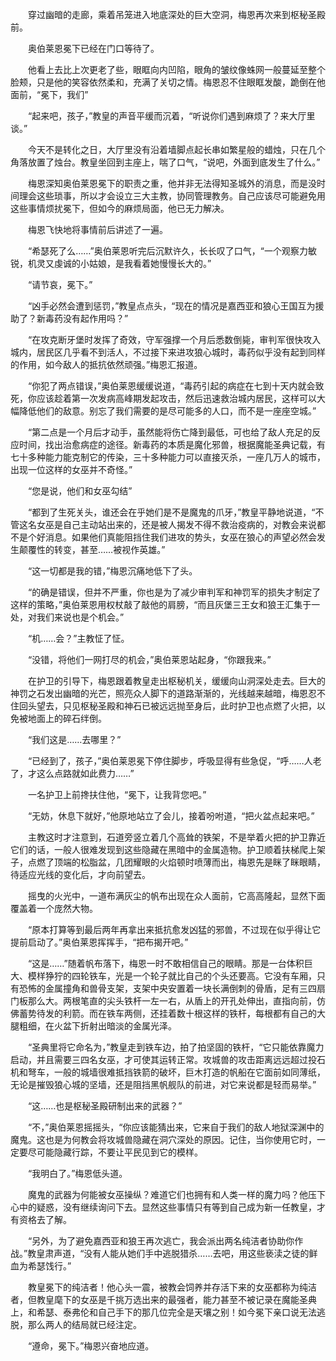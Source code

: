 　　穿过幽暗的走廊，乘着吊笼进入地底深处的巨大空洞，梅恩再次来到枢秘圣殿前。

　　奥伯莱恩冕下已经在门口等待了。

　　他看上去比上次更老了些，眼眶向内凹陷，眼角的皱纹像蛛网一般蔓延至整个脸颊，只是他的笑容依然柔和，充满了关切之情。梅恩忍不住眼眶发酸，跪倒在他面前，“冕下，我们”

　　“起来吧，孩子，”教皇的声音平缓而沉着，“听说你们遇到麻烦了？来大厅里谈。”

　　今天不是转化之日，大厅里没有沿着墙脚点起长串如繁星般的蜡烛，只在几个角落放置了烛台。教皇坐回到主座上，喘了口气，“说吧，外面到底发生了什么。”

　　梅恩深知奥伯莱恩冕下的职责之重，他并非无法得知圣城外的消息，而是没时间理会这些琐事，所以才会设立三大主教，协同管理教务。自己应该尽可能避免用这些事情烦扰冕下，但如今的麻烦局面，他已无力解决。

　　梅恩飞快地将事情前后讲述了一遍。

　　“希瑟死了么……”奥伯莱恩听完后沉默许久，长长叹了口气，“一个观察力敏锐，机灵又虔诚的小姑娘，是我看着她慢慢长大的。”

　　“请节哀，冕下。”

　　“凶手必然会遭到惩罚，”教皇点点头，“现在的情况是嘉西亚和狼心王国互为援助了？新毒药没有起作用吗？”

　　“在攻克断牙堡时发挥了奇效，守军强撑一个月后悉数倒毙，审判军很快攻入城内，居民区几乎看不到活人，不过接下来进攻狼心城时，毒药似乎没有起到同样的作用，如今敌人的抵抗依然顽强。”梅恩汇报道。

　　“你犯了两点错误，”奥伯莱恩缓缓说道，“毒药引起的病症在七到十天内就会致死，你应该趁着第一次发病高峰期发起攻击，然后迅速救治城内居民，这样可以大幅降低他们的敌意。别忘了我们需要的是尽可能多的人口，而不是一座座空城。”

　　“第二点是一个月后才动手，虽然能将伤亡降到最低，可也给了敌人充足的反应时间，找出治愈病症的途径。新毒药的本质是魔化邪兽，根据魔能圣典记载，有七十多种能力能克制它的传染，三十多种能力可以直接灭杀，一座几万人的城市，出现一位这样的女巫并不奇怪。”

　　“您是说，他们和女巫勾结”

　　“都到了生死关头，谁还会在乎她们是不是魔鬼的爪牙，”教皇平静地说道，“不管这名女巫是自己主动站出来的，还是被人揭发不得不救治疫病的，对教会来说都不是个好消息。如果他们真能阻挡住我们进攻的势头，女巫在狼心的声望必然会发生颠覆性的转变，甚至……被视作英雄。”

　　“这一切都是我的错，”梅恩沉痛地低下了头。

　　“的确是错误，但并不严重，你也是为了减少审判军和神罚军的损失才制定了这样的策略，”奥伯莱恩用权杖敲了敲他的肩膀，“而且灰堡三王女和狼王汇集于一处，对我们来说也是个机会。”

　　“机……会？”主教怔了怔。

　　“没错，将他们一网打尽的机会，”奥伯莱恩站起身，“你跟我来。”

　　在护卫的引导下，梅恩跟着教皇走出枢秘机关，缓缓向山洞深处走去。巨大的神罚之石发出幽暗的光芒，照亮众人脚下的道路渐渐的，光线越来越暗，梅恩忍不住回头望去，只见枢秘圣殿和神石已被远远抛至身后，此时护卫也点燃了火把，以免被地面上的碎石绊倒。

　　“我们这是……去哪里？”

　　“已经到了，孩子，”奥伯莱恩冕下停住脚步，呼吸显得有些急促，“呼……人老了，才这么点路就如此费力……”

　　一名护卫上前搀扶住他，“冕下，让我背您吧。”

　　“无妨，休息下就好，”他原地站立了会儿，接着吩咐道，“把火盆点起来吧。”

　　主教这时才注意到，石道旁竖立着几个高耸的铁架，不是举着火把的护卫靠近它们的话，一般人很难发现到这些隐藏在黑暗中的金属造物。护卫顺着扶梯爬上架子，点燃了顶端的松脂盆，几团耀眼的火焰顿时喷薄而出，梅恩先是眯了眯眼睛，待适应光线的变化后，才向前望去。

　　摇曳的火光中，一道布满灰尘的帆布出现在众人面前，它高高隆起，显然下面覆盖着一个庞然大物。

　　“原本打算等到最后两年再拿出来抵抗愈发凶猛的邪兽，不过现在似乎得让它提前启动了。”奥伯莱恩挥挥手，“把布揭开吧。”

　　“这是……”随着帆布落下，梅恩一时不敢相信自己的眼睛。那是一台体积巨大、模样狰狞的四轮铁车，光是一个轮子就比自己的个头还要高。它没有车厢，只有恐怖的金属撞角和兽骨支架，支架中央安置着一块长满倒刺的骨盾，足有三四扇门板那么大。两根笔直的尖头铁杆一左一右，从盾上的开孔处伸出，直指向前，仿佛蓄势待发的利箭。而在铁车两侧，还挂着数十根这样的铁杆，每根都有自己的大腿粗细，在火盆下折射出暗淡的金属光泽。

　　“圣典里将它命名为，”教皇走到铁车边，拍了拍坚固的铁杆，“它只能依靠魔力启动，并且需要三四名女巫，才可使其运转正常。攻城兽的攻击距离远远超过投石机和弩车，一般的城墙很难抵挡铁箭的破坏，巨木打造的帆船在它面前如同薄纸，无论是摧毁狼心城的坚墙，还是阻挡黑帆舰队的前进，对它来说都是轻而易举。”

　　“这……也是枢秘圣殿研制出来的武器？”

　　“不，”奥伯莱恩摇摇头，“你应该能猜出来，它来自于我们的敌人地狱深渊中的魔鬼。这也是为何教会将攻城兽隐藏在洞穴深处的原因。记住，当你使用它时，一定要尽可能隐藏行踪，不要让平民见到它的模样。

　　“我明白了。”梅恩低头道。

　　魔鬼的武器为何能被女巫操纵？难道它们也拥有和人类一样的魔力吗？他压下心中的疑惑，没有继续询问下去。显然这些事情只有等到自己成为新一任教皇，才有资格去了解。

　　“另外，为了避免嘉西亚和狼王再次逃亡，我会派出两名纯洁者协助你作战。”教皇肃声道，“没有人能从她们手中逃脱猎杀……去吧，用这些亵渎之徒的鲜血为希瑟饯行。”

　　教皇冕下的纯洁者！他心头一震，被教会饲养并存活下来的女巫都称为纯洁者，但教皇麾下的女巫是千挑万选出来的最强者，能力甚至不被记录在魔能圣典上，和希瑟、泰弗伦和自己手下的那几位完全是天壤之别！如今冕下亲口说无法逃脱，那么两人的结局就已经注定。

　　“遵命，冕下。”梅恩兴奋地应道。
